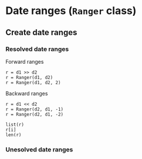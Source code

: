 
# Date ranges (`Ranger` class)


## Create date ranges

### Resolved date ranges

Forward ranges

```
r = d1 >> d2
r = Ranger(d1, d2)
r = Ranger(d1, d2, 2)
```

Backward ranges
```
r = d1 << d2
r = Ranger(d2, d1, -1)
r = Ranger(d2, d1, -2)
```

```
list(r)
r[i]
len(r)
```

### Unesolved date ranges
